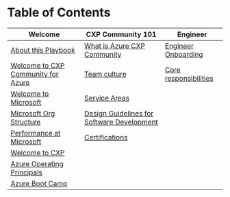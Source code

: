 
# Table of Contents

| Welcome                        | CXP Community 101                             | Engineer                     |
|--------------------------------|---------------------------------|------------------------------|
|[About this Playbook](docs/Welcome/About_this_Playbook.md)             | [What is Azure CXP Community](docs/CXPCommunity101/Community.md)      | [Engineer Onboarding](docs/Engineer/Engineering_Onboarding.md)         |
|    [Welcome to CXP Community for Azure](docs/Welcome/Welcome_to_CXP_Community_for_Azure.md)             |  [Team culture](docs/Community_101/Team_Culture.md)| [Core responsibilities](docs/Engineer/Engineering_Core_Responsibilities.md)       | 
| [Welcome to Microsoft](docs/Welcome/Welcome_to_Microsoft.md)          | [Service Areas](docs/CXPCommunity101/ServiceArea.md)          |
| [Microsoft Org Structure](docs/Welcome/Microsoft_Organizational_Structure.md)                                     | [Design Guidelines for Software Development](docs/CXPCommunity101/DesignGuidelines.md)  
| [Performance at Microsoft](docs/Welcome/Performance_at_Microsoft.md)        | [Certifications](docs/CXPCommunity101/Certifications.md)              |  
| [Welcome to CXP](docs/Welcome/Welcome_to_CXP.md)                    | 
| [Azure Operating Principals](docs/Welcome/Operating_Principals_for_Azure_Engineering.md)         |              |
| [Azure Boot Camp](docs/Welcome/Azure_Boot_Camp.md)       |     


